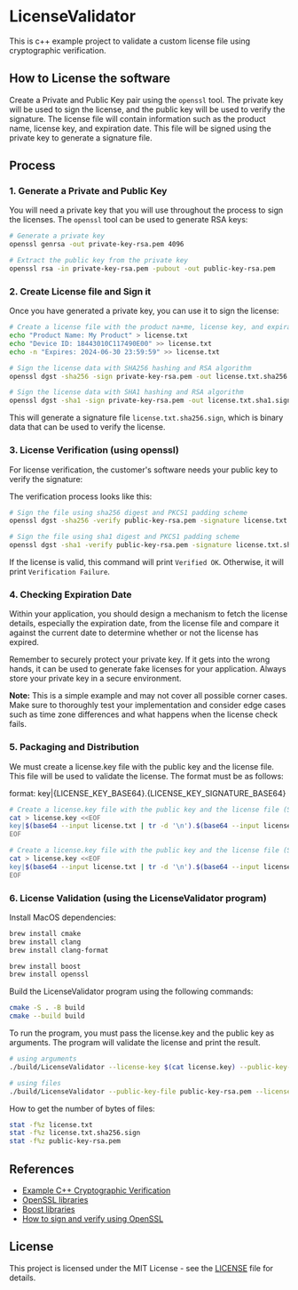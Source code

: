 # LicenseValidator

This is c++ example project to validate a custom license file using cryptographic verification.

## How to License the software

Create a Private and Public Key pair using the `openssl` tool. The private key will be used to sign the license, and the public key will be used to verify the signature.
The license file will contain information such as the product name, license key, and expiration date. This file will be signed using the private key to generate a signature file.

## Process

### 1. Generate a Private and Public Key

You will need a private key that you will use throughout the process to sign the licenses. The `openssl` tool can be used to generate RSA keys:

```bash
# Generate a private key
openssl genrsa -out private-key-rsa.pem 4096

# Extract the public key from the private key
openssl rsa -in private-key-rsa.pem -pubout -out public-key-rsa.pem
```

### 2. Create License file and Sign it

Once you have generated a private key, you can use it to sign the license:

```bash
# Create a license file with the product na+me, license key, and expiration date
echo "Product Name: My Product" > license.txt
echo "Device ID: 18443010C117490E00" >> license.txt
echo -n "Expires: 2024-06-30 23:59:59" >> license.txt

# Sign the license data with SHA256 hashing and RSA algorithm
openssl dgst -sha256 -sign private-key-rsa.pem -out license.txt.sha256.sign license.txt

# Sign the license data with SHA1 hashing and RSA algorithm
openssl dgst -sha1 -sign private-key-rsa.pem -out license.txt.sha1.sign license.txt
```

This will generate a signature file `license.txt.sha256.sign`, which is binary data that can be used to verify the license.

### 3. License Verification (using openssl)

For license verification, the customer's software needs your public key to verify the signature:

The verification process looks like this:

```bash
# Sign the file using sha256 digest and PKCS1 padding scheme
openssl dgst -sha256 -verify public-key-rsa.pem -signature license.txt.sha256.sign license.txt

# Sign the file using sha1 digest and PKCS1 padding scheme
openssl dgst -sha1 -verify public-key-rsa.pem -signature license.txt.sha1.sign license.txt
```

If the license is valid, this command will print `Verified OK`. Otherwise, it will print `Verification Failure`.

### 4. Checking Expiration Date

Within your application, you should design a mechanism to fetch the license details, especially the expiration date, from the license file and compare it against the current date to determine whether or not the license has expired.

Remember to securely protect your private key. If it gets into the wrong hands, it can be used to generate fake licenses for your application. Always store your private key in a secure environment.

**Note:** This is a simple example and may not cover all possible corner cases. Make sure to thoroughly test your implementation and consider edge cases such as time zone differences and what happens when the license check fails.

### 5. Packaging and Distribution

We must create a license.key file with the public key and the license file. This file will be used to validate the license.  The format must be as follows:

format: key|{LICENSE_KEY_BASE64}.{LICENSE_KEY_SIGNATURE_BASE64}

```bash
# Create a license.key file with the public key and the license file (SHA256)
cat > license.key <<EOF
key|$(base64 --input license.txt | tr -d '\n').$(base64 --input license.txt.sha256.sign | tr -d '\n')
EOF

# Create a license.key file with the public key and the license file (SHA1)
cat > license.key <<EOF
key|$(base64 --input license.txt | tr -d '\n').$(base64 --input license.txt.sha1.sign | tr -d '\n')
EOF
```

### 6. License Validation (using the LicenseValidator program)

Install MacOS dependencies:

```bash
brew install cmake
brew install clang
brew install clang-format

brew install boost
brew install openssl
```

Build the LicenseValidator program using the following commands:

```bash
cmake -S . -B build
cmake --build build
```

To run the program, you must pass the license.key and the public key as arguments. The program will validate the license and print the result.

```bash
# using arguments
./build/LicenseValidator --license-key $(cat license.key) --public-key-base64 $(base64 --input public-key-rsa.pem | tr -d '\n')

# using files
./build/LicenseValidator --public-key-file public-key-rsa.pem --license-key-file license.key
```

How to get the number of bytes of files:

```bash
stat -f%z license.txt
stat -f%z license.txt.sha256.sign
stat -f%z public-key-rsa.pem

```

## References

+ [Example C++ Cryptographic Verification](https://github.com/keygen-sh/example-cpp-cryptographic-verification/blob/master/README.md)
+ [OpenSSL libraries](https://www.openssl.org/docs/man3.1/man3/index.html)
+ [Boost libraries](https://www.boost.org/doc/libs/1_85_0/libs/libraries.htm)
+ [How to sign and verify using OpenSSL](https://pagefault.blog/2019/04/22/how-to-sign-and-verify-using-openssl/)

## License

This project is licensed under the MIT License - see the [LICENSE](LICENSE) file for details.
